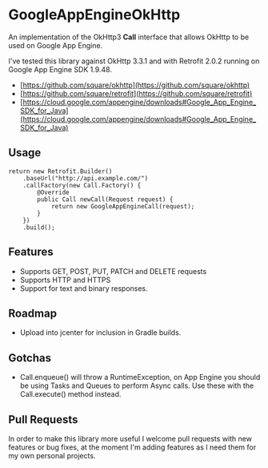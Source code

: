 # GoogleAppEngineOkHttp
An implementation of the OkHttp3 __Call__ interface that allows OkHttp to be used on Google App Engine. 

I've tested this library against OkHttp 3.3.1 and with Retrofit 2.0.2 running on Google App Engine SDK 1.9.48.

+ [https://github.com/square/okhttp](https://github.com/square/okhttp)
+ [https://github.com/square/retrofit](https://github.com/square/retrofit)
+ [https://cloud.google.com/appengine/downloads#Google_App_Engine_SDK_for_Java](https://cloud.google.com/appengine/downloads#Google_App_Engine_SDK_for_Java)

## Usage
    return new Retrofit.Builder()
        .baseUrl("http://api.example.com/")
        .callFactory(new Call.Factory() {
            @Override
            public Call newCall(Request request) {
                return new GoogleAppEngineCall(request);
            }
        })
        .build();

## Features
+ Supports GET, POST, PUT, PATCH and DELETE requests
+ Supports HTTP and HTTPS
+ Support for text and binary responses.

## Roadmap
+ Upload into jcenter for inclusion in Gradle builds.

## Gotchas
+ Call.enqueue() will throw a RuntimeException, on App Engine you should be using Tasks and Queues to perform Async calls. Use these with the Call.execute() method instead.

## Pull Requests
In order to make this library more useful I welcome pull requests with new features 
or bug fixes, at the moment I'm adding features as I need them for my own personal projects.